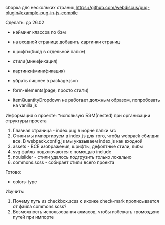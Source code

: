 сборка для нескольких страниц https://github.com/webdiscus/pug-plugin#example-pug-in-js-compile

Сделать:
до 26.02

- нэйминг классов по бэм
- на входной странице добавить картинки страниц
- шрифты(билд в отдельной папке)
- стили(минификация)
- картинки(минификация)
- убрать лишнее в package.json
- form-elements(page, просто стили)

- itemQuantityDropdown не работает должным образом, попробовать на vanilla js

Информация о проекте:
\*использую БЭМ(nested) при организации структуры проекта

1. Главная страница - index.pug в корне папки src
2. Стили мы импортируем в index.js для того, чтобы webpack сбилдил все. В webpack.config.js мы указываем index.js как входной
3. assets - ВСЕ изображения, шрифты, дефолтные стили, либы
4. svg файлы подключаются с помощью include
5. nouislider - стили удалось подгрузить только локально
6. commons.scss - собирает стили всего проекта

Готово:

- colors-type

Изучить:

1. Почему путь из checkbox.scss к иконке check-mark прописывается от файла commons.scss?
2. Возможность использования алиасов, чтобы избежать громоздких путей при импорте
